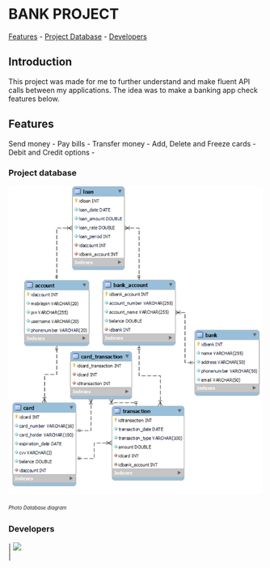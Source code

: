 # BANK PROJECT

[Features](#features) - [Project Database](#project-database) - [Developers](#developers) 

## Introduction
This project was made for me to further understand and make fluent API calls between my applications. The idea was to make a banking app check features below.

## Features
Send money - Pay bills - Transfer money - Add, Delete and Freeze cards - Debit and Credit options - 

### Project database 

![ER-Diagram](./documents/database.png)

<sup><sub>*Photo Database diagram*</sup></sub>

### Developers

| [<img src="https://github.com/Ville-A.png" width="150px;"/><br /><sub><a href="https://github.com/Ville-A"></a></sub>](https://github.com/Ville-A) |
